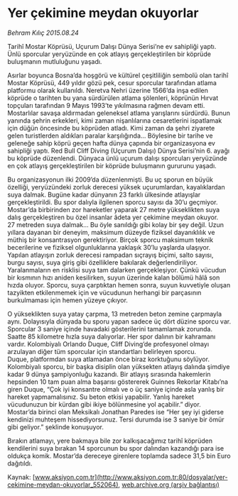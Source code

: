 # Yer çekimine meydan okuyorlar

*Behram Kılıç 2015.08.24*

<div class="pNewsDetailMainContent" itemprop="articleBody">
 <p>
  Tarihî Mostar Köprüsü, Uçurum Dalışı Dünya Serisi’ne ev sahipliği yaptı. Ünlü sporcular yeryüzünde en çok atlayış gerçekleştirilen bir köprüde buluşmanın mutluluğunu yaşadı.
 </p>
 <p>
  Asırlar boyunca Bosna’da hoşgörü ve kültürel çeşitliliğin sembolü olan tarihî Mostar Köprüsü, 449 yıldır gözü pek, cesur sporcular tarafından atlama platformu olarak kullanıldı. Neretva Nehri üzerine 1566’da inşa edilen köprüde o tarihten bu yana sürdürülen atlama şölenleri, köprünün Hırvat topçuları tarafından 9 Mayıs 1993’te yıkılmasına rağmen devam etti. Mostarlılar savaşa aldırmadan geleneksel atlama yarışlarını sürdürdü. Bunun yanında şehrin erkekleri, kimi zaman nişanlılarına cesaretlerini ispatlamak için düğün öncesinde bu köprüden atladı. Kimi zaman da şehri ziyarete gelen turistlerden aldıkları paralar karşılığında... Böylesine bir tarihe ve geleneğe sahip köprü geçen hafta dünya çapında bir organizasyona ev sahipliği yaptı. Red Bull Cliff Diving (Uçurum Dalışı) Dünya Serisi’nin 6. ayağı bu köprüde düzenlendi. Dünyaca ünlü uçurum dalışı sporcuları yeryüzünde en çok atlayış gerçekleştirilen bir köprüde buluşmanın gururunu yaşadı.
 </p>
 <p>
  Bu organizasyonun ilki 2009’da düzenlenmişti. Bu uç sporun en büyük özelliği, yeryüzündeki zorluk derecesi yüksek uçurumlardan, kayalıklardan suya dalmak. Bugüne kadar dünyanın 23 farklı ülkesinde atlayışlar gerçekleştirildi. Bu spor dalıyla ilgilenen sporcu sayısı da 30’u geçmiyor. Mostar’da birbirinden zor hareketler yaparak 27 metre yükseklikten suya dalış gerçekleştiren bu özel insanlar âdeta yer çekimine meydan okuyor.
  <br/>
  27 metreden suya dalmak… Bu öyle sanıldığı gibi kolay bir şey değil. Uzun yıllara dayanan bir deneyim, maksimum düzeyde fiziksel dayanıklılık ve müthiş bir konsantrasyon gerektiriyor. Birçok sporcu maksimum teknik becerilerine ve fiziksel olgunluklarına yaklaşık 30’lu yaşlarda ulaşıyor. Yapılan atlayışın zorluk derecesi rampadan sıçrayış biçimi, salto sayısı, burgu sayısı, suya giriş gibi özelliklere bakılarak değerlendiriliyor.
  <br/>
  Yaralanmaların en risklisi suya tam dalarken gerçekleşiyor. Çünkü vücudun bir kısmının hızı aniden kesilirken, suyun üzerinde kalan bölümü hâlâ son hızda oluyor. Sporcu, suya çarptıktan hemen sonra, suyun kuvvetiyle oluşan tazyikten etkilenmemek için ve vücudunun herhangi bir parçasının burkulmaması için hemen yüzeye çıkıyor.
 </p>
 <p>
  O yükseklikten suya yatay çarpma, 13 metreden beton zemine çarpmayla aynı. Dolayısıyla dünyada bu sporu yapan sadece üç dört düzine sporcu var. Sporcular 3 saniye içinde havadaki gösterilerini tamamlamak zorunda. Saatte 85 kilometre hızla suya dalıyorlar. Her spor dalının bir kahramanı vardır. Kolombiyalı Orlando Duque, Cliff Diving’de profesyonel olmayı arzulayan diğer tüm sporcular için standartları belirleyen sporcu.
  <br/>
  Duque, platformdan suya atlamadan önce biraz korktuğunu söylüyor. Kolombiyalı sporcu, bir başka disiplin olan yüksekten atlayış dalında şimdiye kadar 9 dünya şampiyonluğu kazandı. Bir atlayış sırasında hakemlerin hepsinden 10 tam puan alma başarısı göstererek Guinnes Rekorlar Kitabı’na giren Duque, “Çok iyi konsantre olmalı ve o üç saniye içinde asla yanlış bir hareket yapmamalısınız. Su beton etkisi yapabilir. Yanlış hareket vücudunuzun bir kürdan gibi ikiye bölünmesine yol açabilir.” diyor. Mostar’da birinci olan Meksikalı Jonathan Paredes ise “Her şey iyi giderse kendinizi muhteşem hissediyorsunuz. Tersi durumda ise 3 saniye bir ömür gibi geliyor.” şeklinde konuşuyor.
 </p>
 <p>
  Bırakın atlamayı, yere bakmaya bile zor kalkışacağımız tarihî köprüden kendilerini suya bırakan 14 sporcunun bu spor dalından kazandığı para ise oldukça komik. Mostar’da dereceye girenlere toplamda sadece 31,5 bin Euro dağıtıldı.
 </p>
</div>


Kaynak: [www.aksiyon.com.tr](http://www.aksiyon.com.tr:80/dosyalar/yer-cekimine-meydan-okuyorlar_552064), [web.archive.org (arşiv bağlantısı)](http://web.archive.org/web/20150831022806/http://www.aksiyon.com.tr:80/dosyalar/yer-cekimine-meydan-okuyorlar_552064)
